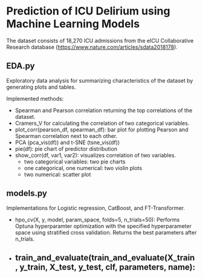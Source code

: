 # Prediction of ICU Delirium using Machine Learning Models

 The dataset consists of 18,270 ICU admissions from the eICU Collaborative Research database 
 (https://www.nature.com/articles/sdata2018178).

## EDA.py
Exploratory data analysis for summarizing characteristics of the dataset by generating plots and tables.

Implemented methods:
- Spearman and Pearson correlation returning the top correlations of the dataset.
- Cramers_V for calculating the correlation of two categorical variables.
- plot_corr(pearson_df, spearman_df): bar plot for plotting Pearson and Spearman correlation next to each other.
- PCA (pca_vis(df)) and t-SNE (tsne_vis(df))
- pie(df): pie chart of predictor distribution
- show_corr(df, var1, var2): visualizes correlation of two variables.
  - two categorical variables: two pie charts
  - one categorical, one numerical: two violin plots
  - two numerical: scatter plot

## models.py
Implementations for Logistic regression, CatBoost, and FT-Transformer.

- hpo_cv(X, y, model, param_space, folds=5, n_trials=50): Performs Optuna hyperparamter optimization 
with the specified hyperparameter space using stratified cross validation. Returns the best parameters after n_trials.
- train_and_evaluate(train_and_evaluate(X_train, y_train, X_test, y_test, clf, parameters, name):
  - 